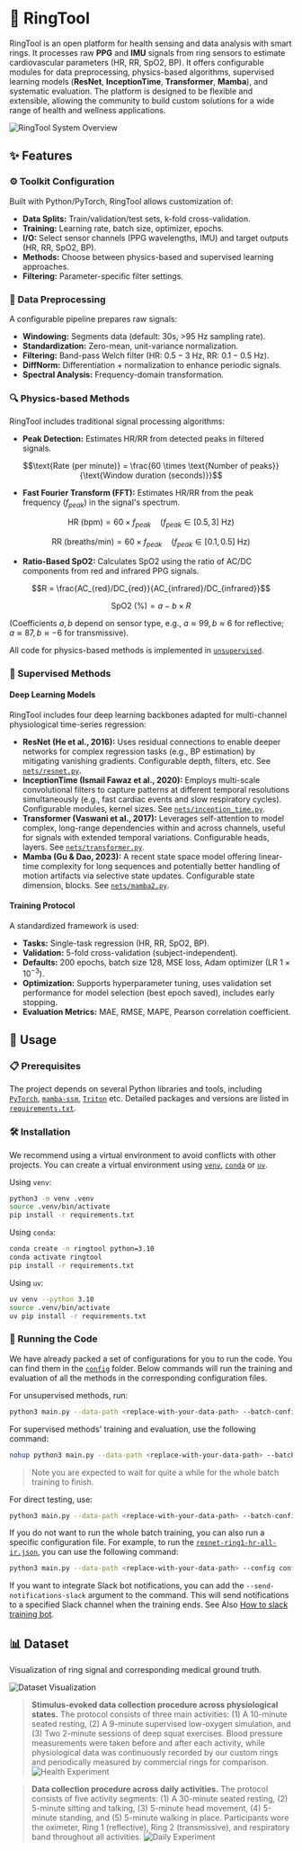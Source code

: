# 💍 RingTool
RingTool is an open platform for health sensing and data analysis with smart rings. It processes raw **PPG** and **IMU** signals from ring sensors to estimate cardiovascular parameters (HR, RR, SpO2, BP). It offers configurable modules for data preprocessing, physics-based algorithms, supervised learning models (**ResNet**, **InceptionTime**, **Transformer**, **Mamba**), and systematic evaluation. The platform is designed to be flexible and extensible, allowing the community to build custom solutions for a wide range of health and wellness applications.

![RingTool System Overview](figures/structure.jpg)

## ✨ Features
### ⚙️ Toolkit Configuration
Built with Python/PyTorch, RingTool allows customization of:
* **Data Splits:** Train/validation/test sets, k-fold cross-validation.
* **Training:** Learning rate, batch size, optimizer, epochs.
* **I/O:** Select sensor channels (PPG wavelengths, IMU) and target outputs (HR, RR, SpO2, BP).
* **Methods:** Choose between physics-based and supervised learning approaches.
* **Filtering:** Parameter-specific filter settings.

### 🔄 Data Preprocessing
A configurable pipeline prepares raw signals:
* **Windowing:** Segments data (default: 30s, >95 Hz sampling rate).
* **Standardization:** Zero-mean, unit-variance normalization.
* **Filtering:** Band-pass Welch filter (HR: $0.5-3$ Hz, RR: $0.1-0.5$ Hz).
* **DiffNorm:** Differentiation + normalization to enhance periodic signals.
* **Spectral Analysis:** Frequency-domain transformation.

### 🔍 Physics-based Methods
RingTool includes traditional signal processing algorithms:
* **Peak Detection:** Estimates HR/RR from detected peaks in filtered signals.

```math
\text{Rate (per minute)} = \frac{60 \times \text{Number of peaks}}{\text{Window duration (seconds)}}
```
* **Fast Fourier Transform (FFT):** Estimates HR/RR from the peak frequency ($f_{peak}$) in the signal's spectrum.

```math
\text{HR (bpm)} = 60 \times f_{peak} \quad (f_{peak} \in [0.5, 3] \text{ Hz})
```

```math
\text{RR (breaths/min)} = 60 \times f_{peak} \quad (f_{peak} \in [0.1, 0.5] \text{ Hz})
```
* **Ratio-Based SpO2:** Calculates SpO2 using the ratio of AC/DC components from red and infrared PPG signals.

```math
R = \frac{AC_{red}/DC_{red}}{AC_{infrared}/DC_{infrared}}
```

```math
\text{SpO2 (\%)} = a - b \times R
```

(Coefficients $a, b$ depend on sensor type, e.g., $a \approx 99, b \approx 6$ for reflective; $a \approx 87, b \approx -6$ for transmissive).


All code for physics-based methods is implemented in [`unsupervised`](unsupervised).


### 🚆 Supervised Methods
#### Deep Learning Models
RingTool includes four deep learning backbones adapted for multi-channel physiological time-series regression:

* **ResNet (He et al., 2016):** Uses residual connections to enable deeper networks for complex regression tasks (e.g., BP estimation) by mitigating vanishing gradients. Configurable depth, filters, etc. See [`nets/resnet.py`](nets/resnet.py).
* **InceptionTime (Ismail Fawaz et al., 2020):** Employs multi-scale convolutional filters to capture patterns at different temporal resolutions simultaneously (e.g., fast cardiac events and slow respiratory cycles). Configurable modules, kernel sizes. See [`nets/inception_time.py`](nets/inception_time.py).
* **Transformer (Vaswani et al., 2017):** Leverages self-attention to model complex, long-range dependencies within and across channels, useful for signals with extended temporal variations. Configurable heads, layers. See [`nets/transformer.py`](nets/transformer.py).
* **Mamba (Gu & Dao, 2023):** A recent state space model offering linear-time complexity for long sequences and potentially better handling of motion artifacts via selective state updates. Configurable state dimension, blocks. See [`nets/mamba2.py`](nets/mamba2.py).

#### Training Protocol
A standardized framework is used:
* **Tasks:** Single-task regression (HR, RR, SpO2, BP).
* **Validation:** 5-fold cross-validation (subject-independent).
* **Defaults:** 200 epochs, batch size 128, MSE loss, Adam optimizer (LR $1 \times 10^{-3}$).
* **Optimization:** Supports hyperparameter tuning, uses validation set performance for model selection (best epoch saved), includes early stopping.
* **Evaluation Metrics:** MAE, RMSE, MAPE, Pearson correlation coefficient.


## 🚀 Usage
### 📋 Prerequisites
The project depends on several Python libraries and tools, including [`PyTorch`](https://github.com/pytorch/pytorch), [`mamba-ssm`](https://github.com/state-spaces/mamba), [`Triton`](https://github.com/triton-lang/triton) etc. Detailed packages and versions are listed in [`requirements.txt`](requirements.txt).

### 🛠️ Installation
We recommend using a virtual environment to avoid conflicts with other projects. You can create a virtual environment using [`venv`](https://docs.python.org/3/library/venv.html), [`conda`](https://www.anaconda.com/docs/getting-started/miniconda/main) or [`uv`](https://docs.astral.sh/uv/).

Using `venv`:
```sh
python3 -m venv .venv
source .venv/bin/activate
pip install -r requirements.txt
```

Using `conda`:
```sh
conda create -n ringtool python=3.10
conda activate ringtool
pip install -r requirements.txt
```

Using `uv`:
```sh
uv venv --python 3.10
source .venv/bin/activate
uv pip install -r requirements.txt
```

### 💨 Running the Code
We have already packed a set of configurations for you to run the code. You can find them in the [`config`](config) folder. Below commands will run the training and evaluation of all the methods in the corresponding configuration files.

For unsupervised methods, run:
```sh
python3 main.py --data-path <replace-with-your-data-path> --batch-configs-dirs config/physical-based
```

For supervised methods' training and evaluation, use the following command:
```sh
nohup python3 main.py --data-path <replace-with-your-data-path> --batch-configs-dirs config/supervised > nohup-$(date +\%Y\%m\%d\%H\%M\%S).log 2>&1 &
```
> Note you are expected to wait for quite a while for the whole batch training to finish.

For direct testing, use:
```sh
python3 main.py --data-path <replace-with-your-data-path> --batch-configs-dirs config/only_test
```

If you do not want to run the whole batch training, you can also run a specific configuration file. For example, to run the [`resnet-ring1-hr-all-ir.json`](config/supervised/ring1/hr/ir/resnet-ring1-hr-all-ir.json), you can use the following command:
```sh
python3 main.py --data-path <replace-with-your-data-path> --config config/supervised/ring1/hr/ir/resnet-ring1-hr-all-ir.json
```

If you want to integrate Slack bot notifications, you can add the `--send-notifications-slack` argument to the command. This will send notifications to a specified Slack channel when the training ends. See Also [How to slack training bot](notifications/README.md).


## 📊 Dataset
Visualization of ring signal and corresponding medical ground truth.

![Dataset Visualization](figures/00017_ring1_processed.png)

> **Stimulus-evoked data collection procedure across physiological states.** The protocol consists of three main activities: (1) A 10-minute seated resting, (2) A 9-minute supervised low-oxygen simulation, and (3) Two 2-minute sessions of deep squat exercises. Blood pressure measurements were taken before and after each activity, while physiological data was continuously recorded by our custom rings and periodically measured by commercial rings for comparison.
![Health Experiment](figures/healthExperiment.png)

> **Data collection procedure across daily activities.** The protocol consists of five activity segments: (1) A 30-minute seated resting, (2) 5-minute sitting and talking, (3) 5-minute head movement, (4) 5-minute standing, and (5) 5-minute walking in place. Participants wore the oximeter, Ring 1 (reflective), Ring 2 (transmissive), and respiratory band throughout all activities.
![Daily Experiment](figures/dailyExperiment.png)





<!-- **Prevent pushing pyc files into Git**.
```sh
pip install pre-commit
pre-commit install
```
1. **Installation**: To use RingTool, you need to install the required libraries and dependencies. You can do this by running the following command:
   ```bash
   pip install -r requirements.txt
   ```
2. **Data Collection**: Put your data under the `data` folder. The data should be npy format. 
``` 
data_daily.npy (data_sport.npydata_health.npy) 
- subject
  ring1: timestamp,green,ir,red,ax,ay,az
  ring2: timestamp,green,ir,red,ax,ay,az
  bvp: timestamp,bvp
  hr: timestamp,hr
  spo2: timestamp,spo2
  resp: timestamp,resp
  ecg: timestamp,ecg
  ecg_hr: timestamp,ecg_hr
  ecg_rr: timestamp,ecg_rr
  samsung: timestamp,hr
  oura: start, end, hr
  BP: start, end,sys,dia
  Experiment: Health, Daily, Sport
  Labels: start, end, label
```
3. **Configuration**: Configure the parameters for data collection and analysis in the `config` folder. You can specify the Health metrics, and activity settings.
4. **Train**: TODO
5. **Evaluate**: TODO -->
